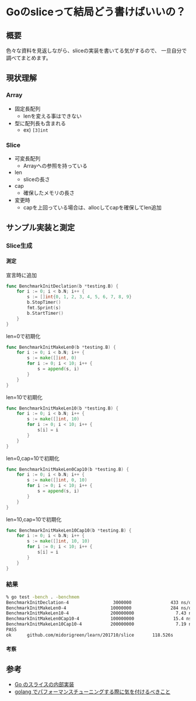 # Goのsliceって結局どう書けばいいの？

## 概要
色々な資料を見返しながら、sliceの実装を書いてる気がするので、
一旦自分で調べてまとめます。

## 現状理解

### Array
- 固定長配列
  - lenを変える事はできない
- 型に配列長も含まれる
	- ex) `[3]int`

### Slice
- 可変長配列
  - Arrayへの参照を持っている
- len
  - sliceの長さ
- cap
  - 確保したメモリの長さ
- 変更時
  - capを上回っている場合は、allocしてcapを確保してlen追加

## サンプル実装と測定
### Slice生成
#### 測定
宣言時に追加
```go
func BenchmarkInitDeclation(b *testing.B) {
	for i := 0; i < b.N; i++ {
		s := []int{0, 1, 2, 3, 4, 5, 6, 7, 8, 9}
		b.StopTimer()
		fmt.Sprint(s)
		b.StartTimer()
	}
}
```

len=0で初期化
```go
func BenchmarkInitMakeLen0(b *testing.B) {
	for i := 0; i < b.N; i++ {
		s := make([]int, 0)
		for i := 0; i < 10; i++ {
			s = append(s, i)
		}
	}
}
```

len=10で初期化
```go
func BenchmarkInitMakeLen10(b *testing.B) {
	for i := 0; i < b.N; i++ {
		s := make([]int, 10)
		for i := 0; i < 10; i++ {
			s[i] = i
		}
	}
}
```

len=0,cap=10で初期化
```go
func BenchmarkInitMakeLen0Cap10(b *testing.B) {
	for i := 0; i < b.N; i++ {
		s := make([]int, 0, 10)
		for i := 0; i < 10; i++ {
			s = append(s, i)
		}
	}
}
```

len=10,cap=10で初期化
```go
func BenchmarkInitMakeLen10Cap10(b *testing.B) {
	for i := 0; i < b.N; i++ {
		s := make([]int, 10, 10)
		for i := 0; i < 10; i++ {
			s[i] = i
		}
	}
}
```

### 結果
```sh
% go test -bench . -benchmem
BenchmarkInitDeclation-4                 3000000               433 ns/op              80 B/op          1 allocs/op
BenchmarkInitMakeLen0-4                 10000000               284 ns/op             248 B/op          5 allocs/op
BenchmarkInitMakeLen10-4                200000000                7.43 ns/op            0 B/op          0 allocs/op
BenchmarkInitMakeLen0Cap10-4            100000000               15.4 ns/op             0 B/op          0 allocs/op
BenchmarkInitMakeLen10Cap10-4           200000000                7.19 ns/op            0 B/op          0 allocs/op
PASS
ok      github.com/midorigreen/learn/201710/slice       118.526s
```

#### 考察

## 参考
- [Go のスライスの内部実装](http://jxck.hatenablog.com/entry/golang-slice-internals)
- [golang でパフォーマンスチューニングする際に気を付けるべきこと](https://mattn.kaoriya.net/software/lang/go/20161019124907.htm)